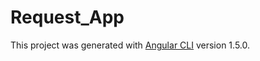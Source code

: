 # Request_App

This project was generated with [Angular CLI](https://github.com/angular/angular-cli) version 1.5.0.